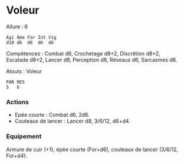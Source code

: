 # Voleur

Allure : 6

	Agi	Âme	For	Int	Vig
	d10	d6	d6	d6	d6

Compétences : Combat d6, Crochetage d8+2, Discrétion d8+2, Escalade d8+2, Lancer d8, Perception d8, Réseaux d6, Sarcasmes d6.

Atouts : Voleur

	PAR	RES
	5	6

### Actions
- Epée courte : Combat d6, 2d6.
- Couteaux de lancer : Lancer d8, 3/6/12, d6+d4.

### Equipement
Armure de cuir (+1), épée courte (For+d6), couteaux de lancer (3/6/12, For+d4).
